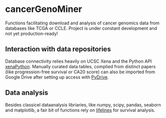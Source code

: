# cancerGenoMiner
Functions facilitating download and analysis of cancer genomics data from databases like TCGA or CCLE.
Project is under constant development and not yet production-ready!

## Interaction with data repositories
Database connectivity relies heavily on UCSC Xena and the Python API [xenaPython](https://github.com/ucscXena/xenaPython). Manually curated data tables, complied from distinct papers (like progression-free survival or CA20 score) can also be imported from Google Drive after setting up access with [PyDrive](https://pythonhosted.org/PyDrive/).

## Data analysis
Besides classicel dataanalysis libriaries, like numpy, scipy, pandas, seaborn and matplotlib, a fair bit of functions rely on [lifelines](https://github.com/CamDavidsonPilon/lifelines) for survival analysis.
